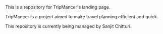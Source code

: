 This is a repository for TripMancer's landing page.

TripMancer is a project aimed to make travel planning efficient and quick.

This repository is currently being managed by Sanjit Chitturi.
